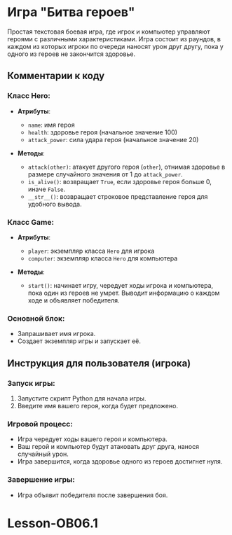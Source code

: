 # Игра "Битва героев"

Простая текстовая боевая игра, где игрок и компьютер управляют героями с различными характеристиками. Игра состоит из раундов, в каждом из которых игроки по очереди наносят урон друг другу, пока у одного из героев не закончится здоровье.

## Комментарии к коду

### Класс Hero:

- **Атрибуты**:
  - `name`: имя героя
  - `health`: здоровье героя (начальное значение 100)
  - `attack_power`: сила удара героя (начальное значение 20)

- **Методы**:
  - `attack(other)`: атакует другого героя (`other`), отнимая здоровье в размере случайного значения от 1 до `attack_power`.
  - `is_alive()`: возвращает `True`, если здоровье героя больше 0, иначе `False`.
  - `__str__()`: возвращает строковое представление героя для удобного вывода.

### Класс Game:

- **Атрибуты**:
  - `player`: экземпляр класса `Hero` для игрока
  - `computer`: экземпляр класса `Hero` для компьютера

- **Методы**:
  - `start()`: начинает игру, чередует ходы игрока и компьютера, пока один из героев не умрет. Выводит информацию о каждом ходе и объявляет победителя.

### Основной блок:

- Запрашивает имя игрока.
- Создает экземпляр игры и запускает её.

## Инструкция для пользователя (игрока)

### Запуск игры:

1. Запустите скрипт Python для начала игры.
2. Введите имя вашего героя, когда будет предложено.

### Игровой процесс:

- Игра чередует ходы вашего героя и компьютера.
- Ваш герой и компьютер будут атаковать друг друга, нанося случайный урон.
- Игра завершится, когда здоровье одного из героев достигнет нуля.

### Завершение игры:

- Игра объявит победителя после завершения боя.
# Lesson-OB06.1
 
